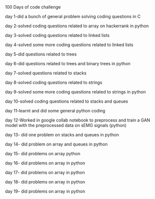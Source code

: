 100 Days of code challenge

day 1-did a bunch of general problem solving coding questions in C

day 2-solved coding questions related to array on hackerrank in python

day 3-solved coding questions related to linked lists

day 4-solved some more coding questions related to linked lists

day 5-did questions related to trees

day 6-did questions related to trees and binary trees in python

day 7-solved questions related to stacks

day 8-solved coding questions related to strings

day 9-solved some more coding questions related to strings in python

day 10-solved  coding questions related to stacks and queues

day 11-learnt and did some general python coding

day 12-Worked in google collab notebook to preprocess and train a GAN model with the preprocessed data on sEMG signals (python)

day 13- did one problem on stacks and queues in python

day 14- did problem on array and queues in python

day 15- did problems on array  python

day 16- did problems on array in python

day 17- did problems on array in python

day 18- did problems on array in python

day 19- did problems on array in python